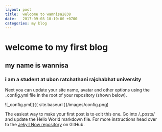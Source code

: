```yaml
---
layout: post
title:  welcome to wannisa2838
date:   2017-09-08 10:19:00 +0700
categories: my blog
---
```


# welcome to my first blog
## my name is wannisa
### i am a student at ubon ratchathani rajchabhat university
Next you can update your site name, avatar and other options using the _config.yml file in the root of your repository (shown below).

![_config.yml]({{ site.baseurl }}/images/config.png)

The easiest way to make your first post is to edit this one. Go into /_posts/ and update the Hello World markdown file. For more instructions head over to the [Jekyll Now repository](https://github.com/barryclark/jekyll-now) on GitHub.
